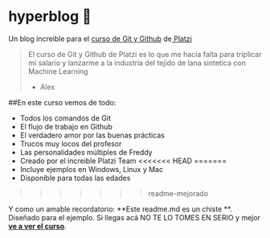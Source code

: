 # hyperblog 💚
Un blog increible para el [curso de Git y Github](https://platzi.com/clases/git-github/ "curso de Git y Github") de[ Platzi](https://platzi.com/ " Platzi")
>El curso de Git y Github de Platzi es lo que me hacía falta para triplicar mi 
salario y lanzarme a la industria del tejido de lana sintetica con Machine Learning
> - Alex

##En este curso vemos de todo:
* Todos los comandos de Git 
* El flujo de trabajo en Github
* El verdadero amor por las buenas prácticas
* Trucos muy locos del profesor
* Las personalidades múltiples de Freddy
* Creado por el increible Platzi Team
<<<<<<< HEAD
=======
* Incluye ejemplos en Windows, Linux y Mac
* Disponible para todas las edades
>>>>>>> readme-mejorado

Y como un amable recordatorio: **Este readme.md es un chiste **.  Diseñado para el ejemplo. Si llegas acá NO TE LO TOMES EN SERIO y mejor [**ve a ver el curso**](https://platzi.com/clases/git-github/ "ve a ver el curso").
